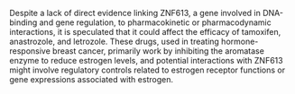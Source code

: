 Despite a lack of direct evidence linking ZNF613, a gene involved in DNA-binding and gene regulation, to pharmacokinetic or pharmacodynamic interactions, it is speculated that it could affect the efficacy of tamoxifen, anastrozole, and letrozole. These drugs, used in treating hormone-responsive breast cancer, primarily work by inhibiting the aromatase enzyme to reduce estrogen levels, and potential interactions with ZNF613 might involve regulatory controls related to estrogen receptor functions or gene expressions associated with estrogen.